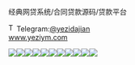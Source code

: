 经典网贷系统/合同贷款源码/贷款平台<p dir="auto"><a target="_blank" rel="noopener noreferrer nofollow" href="https://camo.githubusercontent.com/d614d90677fbc2e34c7c62ebc68c82379d87a57c4beaf05af65fec7ba6b72e36/68747470733a2f2f63646e2d69636f6e732d706e672e666c617469636f6e2e636f6d2f3531322f323131312f323131313634362e706e67"><img src="https://camo.githubusercontent.com/d614d90677fbc2e34c7c62ebc68c82379d87a57c4beaf05af65fec7ba6b72e36/68747470733a2f2f63646e2d69636f6e732d706e672e666c617469636f6e2e636f6d2f3531322f323131312f323131313634362e706e67" alt="Telegram Icon" style="width: 16px; max-width: 100%;" data-canonical-src="https://cdn-icons-png.flaticon.com/512/2111/2111646.png"></a>Telegram:<a href="https://t.me/yezidajian" rel="nofollow">@yezidajian</a><br><a href="https://www.yeziym.com/">www.yeziym.com</a></p><img src="https://github.com/yeziym/jingdianwangdaixitong_w1/blob/main/9o4QF.png"><img src="https://github.com/yeziym/jingdianwangdaixitong_w1/blob/main/NALsV.png"><img src="https://github.com/yeziym/jingdianwangdaixitong_w1/blob/main/aYKuX.png"><img src="https://github.com/yeziym/jingdianwangdaixitong_w1/blob/main/jaT6S.png"><img src="https://github.com/yeziym/jingdianwangdaixitong_w1/blob/main/bky8c.png"><img src="https://github.com/yeziym/jingdianwangdaixitong_w1/blob/main/pTeUF.png"><img src="https://github.com/yeziym/jingdianwangdaixitong_w1/blob/main/QtcoK.png"><img src="https://github.com/yeziym/jingdianwangdaixitong_w1/blob/main/3EYPq.png"><img src="https://github.com/yeziym/jingdianwangdaixitong_w1/blob/main/2Ryla.png"><img src="https://github.com/yeziym/jingdianwangdaixitong_w1/blob/main/x5oZ7.png"><img src="https://github.com/yeziym/jingdianwangdaixitong_w1/blob/main/iudD4.png">